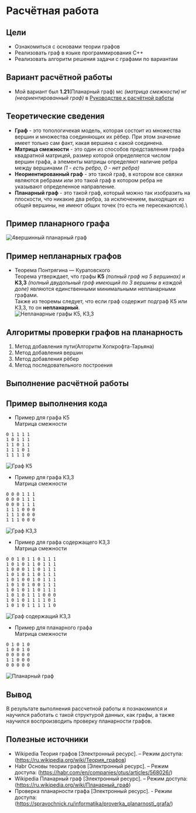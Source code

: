 # Расчётная работа
## Цели
- Ознакомиться с основами теории графов
- Реализовать граф в языке программирования C++
- Реализовать алгоритм решения задачи с графами по вариантам
## Вариант расчётной работы
* Мой вариант был **1.21**(Планарный граф) мс *(матрица смежности)* нг *(неориентированный граф)* в [Руководстве к расчётной работы](https://drive.google.com/drive/folders/19HJwkGGA-ZhebpaelsZvrmV5ZuwKclkh)
## Теоретические сведения
* **Граф** - это топологичекая модель, которая состоит из множества вершин и множества соединяющих их рёбер. При этом значение имеет только сам факт, какая вершина с какой соединена.
* **Матрица смежности** - это один из способов представления графа квадратной матрицей, размер которой определяется числом вершин графа, а элементы матрицы определяют наличие ребра между вершинами *(1 - есть ребро, 0 - нет ребра)*
* **Неориентированный граф** - это такой граф, в котором все связки являются ребрами *или* это такой граф в котором ребра не указывают определенное направление.
* **Планарный граф** - это такой граф, который  можно так изобразить на плоскости, что никакие два ребра, за исключением, выходящих из общей вершины, не имеют общих точек (то есть не пересекаются).\
## Пример планарного графа
![4вершинный планарный граф](https://github.com/iis-42x70x/RPIIS/blob/Бурбас_Д/sem1/RR/images/planar_graph_1.png)
## Пример непланарных графов
* Теорема Понтрягина — Куратовского\
Теорема утверждает, что графы **K5** *(полный граф на 5 вершинах)* и **K3,3** *(полный двудольный граф имеющий по 3 вершины в каждой доле)* являются единственными минимальными непланарными графами.\
Также из теоремы следует, что если граф содержит подграф К5 или К3,3, то он **непланарный**.\
![Непланарные графы К5, К3,3](https://github.com/iis-42x70x/RPIIS/blob/Бурбас_Д/sem1/RR/images/k5_k3.png)
## Алгоритмы проверки графов на планарность
1) Метод добавления пути(Алгоритм Хопкрофта-Тарьяна)
2) Метод добавления вершин
3) Метод добавления рёбер
4) Метод последовательного построения
## Выполнение расчётной работы
## Пример выполнения кода
* Пример для графа К5\
Матрица смежности
```
0 1 1 1 1
1 0 1 1 1
1 1 0 1 1
1 1 1 0 1
1 1 1 1 0
```
![Граф К5](https://github.com/iis-42x70x/RPIIS/blob/Бурбас_Д/sem1/RR/images/graph_nonplanar_k5.png)
* Пример для графа К3,3\
Матрица смежности
```
0 0 0 1 1 1
0 0 0 1 1 1
0 0 0 1 1 1
1 1 1 0 0 0
1 1 1 0 0 0
1 1 1 0 0 0
```
![Граф К3,3](https://github.com/iis-42x70x/RPIIS/blob/Бурбас_Д/sem1/RR/images/graph_nonplanar_k3.png)
* Пример для графа содержащего К3,3\
Матрица смежности
```
0 0 1 0 1 1 0 1 1 1 
1 0 1 0 1 1 0 1 1 1 
1 0 0 0 1 1 0 1 1 1 
1 0 1 0 1 1 0 1 1 1 
1 0 1 0 0 1 0 1 1 1 
1 0 1 0 1 0 0 1 1 1 
1 0 1 0 1 1 0 1 1 1
1 0 1 0 1 1 1 0 0 0
1 0 1 0 1 1 1 1 0 1
1 0 1 0 1 1 1 1 1 0
```
![Граф содержащий К3,3](https://github.com/iis-42x70x/RPIIS/blob/Бурбас_Д/sem1/RR/images/graph_non_incl_k3.png)
* Пример для планарного графа\
Матрица смежности
```
0 1 0 1 0
1 0 0 1 0
0 0 0 0 0
1 1 0 0 0
0 0 0 0 0
```
![Планарный граф](https://github.com/iis-42x70x/RPIIS/blob/Бурбас_Д/sem1/RR/images/planar_graph.png)
## Вывод
В результате выполнения рассчетной работы я познакомился и научился работать с такой структурой данных, как графы, а также научился воспроизводить проверку планарности графов.
## Полезные источники
* Wikipedia Теория графов [Электронный ресурс]. – Режим доступа: (https://ru.wikipedia.org/wiki/Теория_графов)
* Habr Основы теории графов [Электронный ресурс]. – Режим доступа: (https://habr.com/en/companies/otus/articles/568026/)
* Wikipedia Планарный граф [Электронный ресурс]. – Режим доступа: (https://ru.wikipedia.org/wiki/Планарный_граф)
* Проверка планарности графа [Электронный ресурс]. - Режим доступа: (https://spravochnick.ru/informatika/proverka_planarnosti_grafa/)
